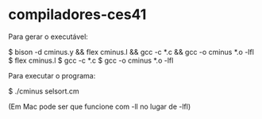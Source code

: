 # compiladores-ces41

Para gerar o executável:

$ bison -d cminus.y && flex cminus.l && gcc -c *.c && gcc -o cminus *.o -lfl
$ flex cminus.l
$ gcc -c *.c
$ gcc -o cminus *.o -lfl

Para executar o programa:

$ ./cminus selsort.cm

(Em Mac pode ser que funcione com -ll no lugar de -lfl)